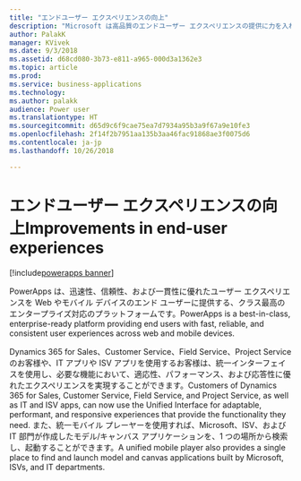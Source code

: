 ```yaml
---
title: "エンドユーザー エクスペリエンスの向上"
description: "Microsoft は高品質のエンドユーザー エクスペリエンスの提供に力を入れてきました。"
author: PalakK
manager: KVivek
ms.date: 9/3/2018
ms.assetid: d68cd080-3b73-e811-a965-000d3a1362e3
ms.topic: article
ms.prod: 
ms.service: business-applications
ms.technology: 
ms.author: palakk
audience: Power user
ms.translationtype: HT
ms.sourcegitcommit: d65d9c6f9cae75ea7d7934a95b3a9f67a9e10fe3
ms.openlocfilehash: 2f14f2b7951aa135b3aa46fac91868ae3f0075d6
ms.contentlocale: ja-jp
ms.lasthandoff: 10/26/2018

---
```

# <a name="improvements-in-end-user-experiences"></a><span data-ttu-id="a57d2-103">エンドユーザー エクスペリエンスの向上</span><span class="sxs-lookup"><span data-stu-id="a57d2-103">Improvements in end-user experiences</span></span>


[!include[powerapps banner](../includes/powerapps.md)]

<span data-ttu-id="a57d2-104">PowerApps は、迅速性、信頼性、および一貫性に優れたユーザー エクスペリエンスを Web やモバイル デバイスのエンド ユーザーに提供する、クラス最高のエンタープライズ対応のプラットフォームです。</span><span class="sxs-lookup"><span data-stu-id="a57d2-104">PowerApps is a best-in-class, enterprise-ready platform providing end users with fast, reliable, and consistent user experiences across web and mobile devices.</span></span>

<span data-ttu-id="a57d2-105">Dynamics 365 for Sales、Customer Service、Field Service、Project Service のお客様や、IT アプリや ISV アプリを使用するお客様は、統一インターフェイスを使用し、必要な機能において、適応性、パフォーマンス、および応答性に優れたエクスペリエンスを実現することができます。</span><span class="sxs-lookup"><span data-stu-id="a57d2-105">Customers of Dynamics 365 for Sales, Customer Service, Field Service, and Project Service, as well as IT and ISV apps, can now use the Unified Interface for adaptable, performant, and responsive experiences that provide the functionality they need.</span></span> <span data-ttu-id="a57d2-106">また、統一モバイル プレーヤーを使用すれば、Microsoft、ISV、および IT 部門が作成したモデル/キャンバス アプリケーションを、1 つの場所から検索し、起動することができます。</span><span class="sxs-lookup"><span data-stu-id="a57d2-106">A unified mobile player also provides a single place to find and launch model and canvas applications built by Microsoft, ISVs, and IT departments.</span></span>


